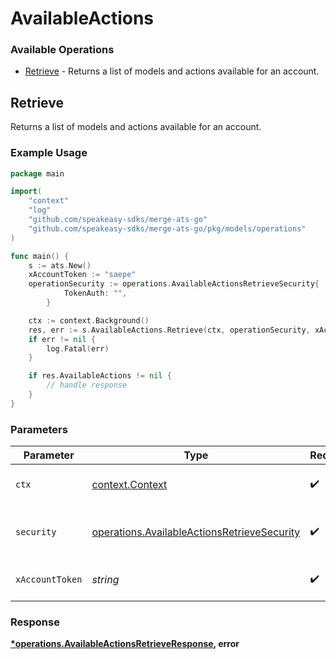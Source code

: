 # AvailableActions

### Available Operations

* [Retrieve](#retrieve) - Returns a list of models and actions available for an account.

## Retrieve

Returns a list of models and actions available for an account.

### Example Usage

```go
package main

import(
	"context"
	"log"
	"github.com/speakeasy-sdks/merge-ats-go"
	"github.com/speakeasy-sdks/merge-ats-go/pkg/models/operations"
)

func main() {
    s := ats.New()
    xAccountToken := "saepe"
    operationSecurity := operations.AvailableActionsRetrieveSecurity{
            TokenAuth: "",
        }

    ctx := context.Background()
    res, err := s.AvailableActions.Retrieve(ctx, operationSecurity, xAccountToken)
    if err != nil {
        log.Fatal(err)
    }

    if res.AvailableActions != nil {
        // handle response
    }
}
```

### Parameters

| Parameter                                                                                                  | Type                                                                                                       | Required                                                                                                   | Description                                                                                                |
| ---------------------------------------------------------------------------------------------------------- | ---------------------------------------------------------------------------------------------------------- | ---------------------------------------------------------------------------------------------------------- | ---------------------------------------------------------------------------------------------------------- |
| `ctx`                                                                                                      | [context.Context](https://pkg.go.dev/context#Context)                                                      | :heavy_check_mark:                                                                                         | The context to use for the request.                                                                        |
| `security`                                                                                                 | [operations.AvailableActionsRetrieveSecurity](../../models/operations/availableactionsretrievesecurity.md) | :heavy_check_mark:                                                                                         | The security requirements to use for the request.                                                          |
| `xAccountToken`                                                                                            | *string*                                                                                                   | :heavy_check_mark:                                                                                         | Token identifying the end user.                                                                            |


### Response

**[*operations.AvailableActionsRetrieveResponse](../../models/operations/availableactionsretrieveresponse.md), error**

